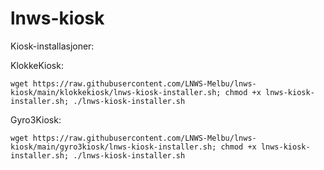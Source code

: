 # lnws-kiosk
 Kiosk-installasjoner:
 
 
KlokkeKiosk:
  ```shell
  wget https://raw.githubusercontent.com/LNWS-Melbu/lnws-kiosk/main/klokkekiosk/lnws-kiosk-installer.sh; chmod +x lnws-kiosk-installer.sh; ./lnws-kiosk-installer.sh
  ```
Gyro3Kiosk:
  ```shell
  wget https://raw.githubusercontent.com/LNWS-Melbu/lnws-kiosk/main/gyro3kiosk/lnws-kiosk-installer.sh; chmod +x lnws-kiosk-installer.sh; ./lnws-kiosk-installer.sh
  ```
